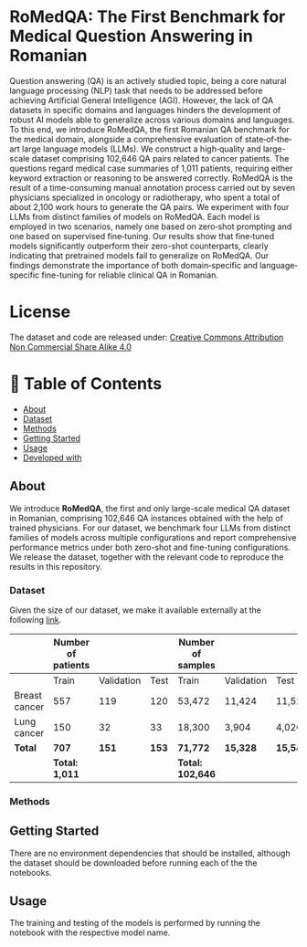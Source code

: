 # RoMedQA: The First Benchmark for Medical Question Answering in Romanian

Question answering (QA) is an actively studied topic, being a core natural language processing (NLP) task that needs to be addressed before achieving Artificial General Intelligence (AGI). However, the lack of QA datasets in specific domains and languages hinders the development of robust AI models able to generalize across various domains and languages. To this end, we introduce RoMedQA, the first Romanian QA benchmark for the medical domain, alongside a comprehensive evaluation of state‐of‐the‐art large language models (LLMs). We construct a high‑quality and large-scale dataset comprising 102,646 QA pairs related to cancer patients. The questions regard medical case summaries of 1,011 patients, requiring either keyword extraction or reasoning to be answered correctly. RoMedQA is the result of a time-consuming manual annotation process carried out by seven physicians specialized in oncology or radiotherapy, who spent a total of about 2,100 work hours to generate the QA pairs. We experiment with four LLMs from distinct families of models on RoMedQA. Each model is employed in two scenarios, namely one based on zero‑shot prompting and one based on supervised fine‑tuning. Our results show that fine‑tuned models significantly outperform their zero-shot counterparts, clearly indicating that pretrained models fail to generalize on RoMedQA. Our findings demonstrate the importance of both domain‐specific and language‐specific fine-tuning for reliable clinical QA in Romanian.



# License
The dataset and code are released under: [Creative Commons Attribution Non Commercial Share Alike 4.0](https://creativecommons.org/licenses/by-nc-sa/4.0/deed.en)


# 📑 Table of Contents
<a name = "tabel_of_contents"></a>

  - [About ](#about-)
  - [Dataset](#dataset-)
  - [Methods](#method-)
  - [Getting Started ](#getting-started-)
  - [Usage ](#usage-)
  - [Developed with ](#️-developed-with-)


## About <a name = "about"></a>

We introduce **RoMedQA**, the first and only large-scale medical QA dataset in Romanian, comprising 102,646 QA instances obtained with the help of trained physicians. For our dataset, we benchmark four LLMs from distinct families of models across multiple configurations and report comprehensive performance metrics under both zero-shot and fine-tuning configurations. We release the dataset, together with the relevant code to reproduce the results in this repository. 

### Dataset <a name = "dataset"></a>

Given the size of our dataset, we make it available externally at the following [link](https://drive.proton.me/urls/TRYG8BYNH0#6od8qxDPk8qy). 

|                | Number of patients              |                     |       | Number of samples              |                     |       |
|----------------|---------------------------------|---------------------|-------|--------------------------------|---------------------|-------|
|                | Train                           | Validation          | Test  | Train                          | Validation          | Test  |
| Breast cancer  | 557                             | 119                 | 120   | 53,472                         | 11,424              | 11,520|
| Lung cancer    | 150                             | 32                  | 33    | 18,300                         | 3,904               | 4,026 |
| **Total**      | **707**                         | **151**             | **153** | **71,772**                    | **15,328**          | **15,546** |
|                | **Total: 1,011**                |                     |       | **Total: 102,646**             |                     |       |


### Methods <a name = "method"></a>

## Getting Started <a name = "getting_started"></a>

There are no environment dependencies that should be installed, although the dataset should be downloaded before running each of the the notebooks.

## Usage <a name="usage"></a>

The training and testing of the models is performed by running the notebook with the respective model name.


